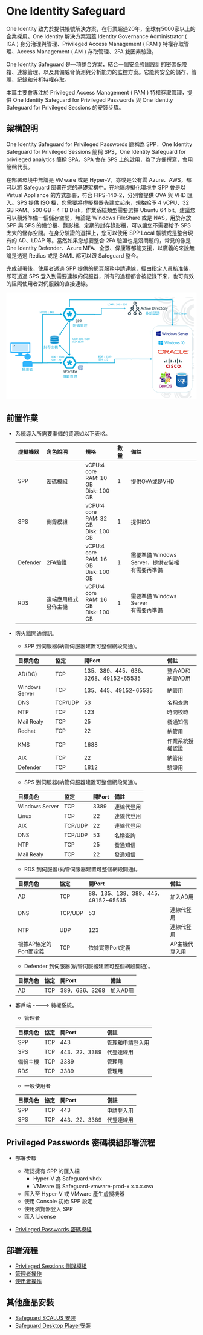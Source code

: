 # One Identity Safeguard <br>
One Identity 致力於提供帳號解決方案，在行業超過20年，全球有5000家以上的企業採用。One Identity 解決方案涵蓋 Identity Governance Administrator ( IGA ) 身分治理與管理、Privileged Access Management ( PAM ) 特權存取管理、Access Management ( AM ) 存取管理、2FA 雙因素驗證。<br>

One Identity Safeguard 是一項整合方案，結合一個安全強固設計的密碼保險箱、連線管理、以及具備威脅偵測與分析能力的監控方案。它能夠安全的儲存、管理、記錄和分析特權存取。<br>

本篇主要會專注於 Privileged Access Management ( PAM ) 特權存取管理，提供 One Identity Safeguard for Privileged Passwords 與 One Identity Safeguard for Privileged Sessions 的安裝步驟。<br>

## 架構說明 <br>

One Identity Safeguard for Privileged Passwords 簡稱為 SPP，One Identity Safeguard for Privileged Sessions 簡稱 SPS，One Identity Safeguard for privileged analytics 簡稱 SPA，SPA 會在 SPS 上的啟用，為了方便撰寫，會用簡稱代表。<br>

在部署環境中無論是 VMware 或是 Hyper-V，亦或是公有雲 Azure、AWS，都可以將 Safeguard 部署在您的基礎架構中。在地端虛擬化環境中 SPP 會是以 Virtual Appliance 的方式部署，符合 FIPS-140-2，分別會提供 OVA 與 VHD 匯入。SPS 提供 ISO 檔，您需要將虛擬機器先建立起來，規格給予 4 vCPU、32 GB RAM、500 GB - 4 TB Disk，作業系統類型需要選擇 Ubuntu 64 bit。建議您可以額外準備一個儲存空間，無論是 Windows FileShare 或是 NAS，用於存放SPP 與 SPS 的備份檔、錄影檔，定期的封存錄影檔，可以讓您不需要給予 SPS 太大的儲存空間。在身分驗證的選擇上，您可以使用 SPP Local 帳號或是整合現有的 AD、LDAP 等。當然如果您想要整合 2FA 驗證也是沒問題的，常見的像是 One Identity Defender、Azure MFA、全景、偉康等都能支援，以廣義的來說無論是透過 Redius 或是 SAML 都可以跟 Safeguard 整合。<br>

完成部署後，使用者透過 SPP 提供的網頁服務申請連線，經由指定人員核准後，即可透過 SPS 登入到需要連線的伺服器，所有的過程都會被記錄下來，也可有效的阻隔使用者對伺服器的直接連線。

![GITHUB](/images/architecture.png "architecture")<br>

## 前置作業 <br>

- 系統導入所需要準備的資源如以下表格。<br>
  
  |虛擬機器|角色說明|規格|數量|備註|
  |----|----|----|----|----|
  |SPP|密碼模組|vCPU:4 core <br> RAM: 10 GB <br> Disk: 100 GB |1|提供OVA或是VHD|
  |SPS|側錄模組|vCPU:4 core <br> RAM: 32 GB <br> Disk: 100 GB |1|提供ISO|
  |Defender|2FA驗證|vCPU:4 core <br> RAM: 16 GB <br> Disk: 100 GB |1|需要準備 Windows Server，提供安裝檔<br> 有需要再準備|
  |RDS|遠端應用程式發佈主機|vCPU:4 core <br> RAM: 16 GB <br> Disk: 100 GB |1|需要準備 Windows Server <br> 有需要再準備|
- 防火牆開通資訊。<br>
  - SPP 到伺服器(納管伺服器建置可整個網段開通)。<br>
  
  |目標角色|協定|開Port|備註|
  |----|----|----|----|
  |AD(DC)|TCP|135、389、445、636、3268、49152-65535|整合AD和納管AD用|
  |Windows Server|TCP|135、445、49152~65535|納管用|
  |DNS|TCP/UDP|53|名稱查詢|
  |NTP|TCP|123|時間校時|
  |Mail Realy|TCP|25|發通知信|
  |Redhat|TCP|22|納管用|
  |KMS|TCP|1688|作業系統授權認證|
  |AIX|TCP|22|納管用|
  |Defender|TCP|1812|驗證用|

  - SPS 到伺服器(納管伺服器建置可整個網段開通)。<br>
  
  |目標角色|協定|開Port|備註|
  |----|----|----|----|
  |Windows Server|TCP|3389|連線代登用|
  |Linux|TCP|22|連線代登用|
  |AIX|TCP/UDP|22|連線代登用|
  |DNS|TCP/UDP|53|名稱查詢|
  |NTP|TCP|25|發通知信|
  |Mail Realy|TCP|22|發通知信|

  - RDS 到伺服器(納管伺服器建置可整個網段開通)。<br>
  
  |目標角色|協定|開Port|備註|
  |----|----|----|----|
  |AD|TCP|88、135、139、389、445、49152~65535|加入AD用|
  |DNS|TCP/UDP|53|連線代豋用|
  |NTP|UDP|123|連線代豋用|
  |根據AP協定的Port而定義|TCP|依據實際Port定義|AP主機代登入用|

  - Defender 到伺服器(納管伺服器建置可整個網段開通)。<br>
  
  |目標角色|協定|開Port|備註|
  |----|----|----|----|
  |AD|TCP|389、636、3268|加入AD用|

- 客戶端 ----> 特權系統。<br>
  - 管理者<br>
  
  |目標角色|協定|開Port|備註|
  |----|----|----|----|
  |SPP|TCP|443|管理和申請登入用|
  |SPS|TCP|443、22、3389|代豋連線用|
  |備份主機|TCP|3389|管理用|
  |RDS|TCP|3389|管理用|

  - 一般使用者<br>
  
  |目標角色|協定|開Port|備註|
  |----|----|----|----|
  |SPP|TCP|443|申請登入用|
  |SPS|TCP|443、22、3389|代豋連線用|

## Privileged Passwords 密碼模組部署流程<br>
- 部署步驟
  - 確認擁有 SPP 的匯入檔<br>
    - Hyper-V 為 Safeguard.vhdx<br>
    - VMware 爲 Safeguard-vmware-prod-x.x.x.x.ova<br>
  - 匯入至 Hyper-V 或 VMware 產生虛擬機器<br>
  - 使用 Console 初始 SPP 設定<br>
  - 使用瀏覽器登入 SPP <br>
  - 匯入 License <br>

- [Privileged Passwords 密碼模組](/spp.md)<br>
  
## 部署流程 <br>
- [Privileged Sessions 側錄模組](/sps.md)<br>
- [管理者操作](/sgadmin.md)<br>
- [使用者操作](/sguser.md)<br>
## 其他產品安裝 <br>
- [Safeguard SCALUS 安裝](/scalus.md)<br>
- [Safeguard Desktop Player安裝](/player.md)<br>

